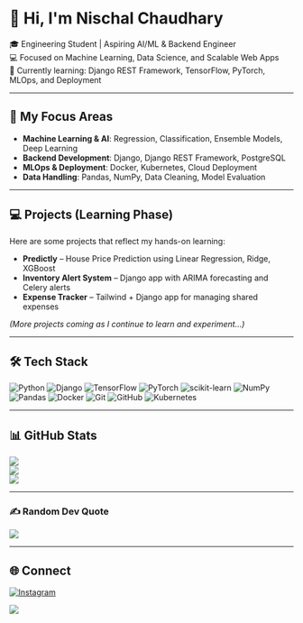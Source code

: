 # 💫 Hi, I'm Nischal Chaudhary

🎓 Engineering Student | Aspiring AI/ML & Backend Engineer  
💻 Focused on Machine Learning, Data Science, and Scalable Web Apps  
🧠 Currently learning: Django REST Framework, TensorFlow, PyTorch, MLOps, and Deployment  

---

## 🚀 My Focus Areas
- **Machine Learning & AI**: Regression, Classification, Ensemble Models, Deep Learning  
- **Backend Development**: Django, Django REST Framework, PostgreSQL  
- **MLOps & Deployment**: Docker, Kubernetes, Cloud Deployment  
- **Data Handling**: Pandas, NumPy, Data Cleaning, Model Evaluation  

---

## 💻 Projects (Learning Phase)
Here are some projects that reflect my hands-on learning:

- **Predictly** – House Price Prediction using Linear Regression, Ridge, XGBoost  
- **Inventory Alert System** – Django app with ARIMA forecasting and Celery alerts  
- **Expense Tracker** – Tailwind + Django app for managing shared expenses  

*(More projects coming as I continue to learn and experiment…)*

---

## 🛠 Tech Stack
![Python](https://img.shields.io/badge/python-3670A0?style=for-the-badge&logo=python&logoColor=ffdd54) 
![Django](https://img.shields.io/badge/django-%23092E20.svg?style=for-the-badge&logo=django&logoColor=white) 
![TensorFlow](https://img.shields.io/badge/TensorFlow-%23FF6F00.svg?style=for-the-badge&logo=TensorFlow&logoColor=white) 
![PyTorch](https://img.shields.io/badge/PyTorch-%23EE4C2C.svg?style=for-the-badge&logo=PyTorch&logoColor=white) 
![scikit-learn](https://img.shields.io/badge/scikit--learn-%23F7931E.svg?style=for-the-badge&logo=scikit-learn&logoColor=white) 
![NumPy](https://img.shields.io/badge/numpy-%23013243.svg?style=for-the-badge&logo=numpy&logoColor=white) 
![Pandas](https://img.shields.io/badge/pandas-%23150458.svg?style=for-the-badge&logo=pandas&logoColor=white) 
![Docker](https://img.shields.io/badge/docker-%230db7ed.svg?style=for-the-badge&logo=docker&logoColor=white) 
![Git](https://img.shields.io/badge/git-%23F05033.svg?style=for-the-badge&logo=git&logoColor=white) 
![GitHub](https://img.shields.io/badge/github-%23121011.svg?style=for-the-badge&logo=github&logoColor=white) 
![Kubernetes](https://img.shields.io/badge/kubernetes-%23326ce5.svg?style=for-the-badge&logo=kubernetes&logoColor=white)

---

## 📊 GitHub Stats
![](https://github-readme-stats.vercel.app/api?username=ronnin796&theme=dark&hide_border=false&include_all_commits=true&count_private=true)<br/>
![](https://nirzak-streak-stats.vercel.app/?user=ronnin796&theme=dark&hide_border=false)<br/>
![](https://github-readme-stats.vercel.app/api/top-langs/?username=ronnin796&theme=dark&hide_border=false&include_all_commits=true&count_private=true&layout=compact)

---

### ✍️ Random Dev Quote
![](https://quotes-github-readme.vercel.app/api?type=horizontal&theme=radical)

---

## 🌐 Connect
[![Instagram](https://img.shields.io/badge/Instagram-%23E4405F.svg?logo=Instagram&logoColor=white)](https://instagram.com/_elpsy.n1sch404)  

[![](https://visitcount.itsvg.in/api?id=ronnin796&icon=0&color=0)](https://visitcount.itsvg.in)
